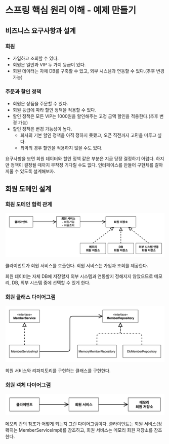 # 스프링 핵심 원리 이해 - 예제 만들기

## 비즈니스 요구사항과 설계

### 회원

- 가입하고 조회할 수 있다.
- 회원은 일반과 VIP 두 가지 등급이 있다.
- 회원 데이터는 자체 DB를 구축할 수 있고, 외부 시스템과 연동할 수 있다.(추후 변경 가능)

### 주문과 할인 정책

- 회원은 상품을 주문할 수 있다.
- 회원 등급에 따라 할인 정책을 적용할 수 있다.
- 할인 정책은 모든 VIP는 1000원을 할인해주는 고정 금액 할인을 적용한다.(추후 변경 가능)
- 할인 정책은 변경 가능성이 높다.
    - 회사의 기본 할인 정책을 아직 정하지 못했고, 오픈 직전까지 고민을 미루고 싶다.
    - 최악의 경우 할인을 적용하지 않을 수도 있다.

요구사항을 보면 회원 데이터와 할인 정책 같은 부분은 지금 당장 결정하기 어렵다. 하지만 정책이 결정될 때까지 무작정 기다릴 수도 없다. 인터페이스를 만들어 구현체를 갈아끼울 수
있도록 설계해보자.

## 회원 도메인 설계

### 회원 도메인 협력 관계

![](../../.gitbook/assets/kimyounghan-spring-core-principle/02/screenshot%202021-04-06%20오후%204.27.27.png)

클라이언트가 회원 서비스를 호출한다. 회원 서비스는 가입과 조회를 제공한다. 

회원 데이터는 자체 DB에 저장할지 외부 시스템과 연동할지 정해지지 않았으므로 메모리, DB, 외부 시스템 중에 선택할 수 있게 한다.

### 회원 클래스 다이어그램

![](../../.gitbook/assets/kimyounghan-spring-core-principle/02/screenshot%202021-04-06%20오후%204.27.32.png)

회원 서비스와 리파지토리를 구현하는 클래스를 구현한다.

### 회원 객체 다이어그램

![](../../.gitbook/assets/kimyounghan-spring-core-principle/02/screenshot%202021-04-06%20오후%204.27.37.png)

메모리 간의 참조가 어떻게 되는지 그린 다이어그램이다. 클라이언트는 회원 서비스(정확히는 MemberServiceImpl)를 참조하고, 회원 서비스는 메모리 회원 저장소를 참조한다.
